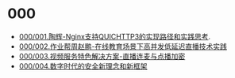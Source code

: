 # 000

- [000/001.陶辉-Nginx支持QUICHTTP3的实现路径和实践思考](https://github.com/wangyonghong/pdf1/blob/master/000/陶辉-Nginx支持QUICHTTP3的实现路径和实践思考.pdf).
- [000/002.作业帮周赵鹏-在线教育场景下高并发低延迟直播技术实践](https://github.com/wangyonghong/pdf1/blob/master/000/作业帮周赵鹏-在线教育场景下高并发低延迟直播技术实践.pdf)
- [000/003.视频服务特色解决方案-直播连麦与点播加密](https://github.com/wangyonghong/pdf1/blob/master/000/视频服务特色解决方案-直播连麦与点播加密.pdf)
- [000/004.数字时代的安全新理念和新框架](https://github.com/wangyonghong/pdf1/blob/master/000/数字时代的安全新理念和新框架.pdf)
